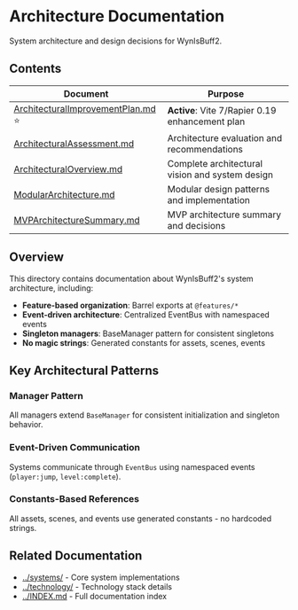 # Architecture Documentation

System architecture and design decisions for WynIsBuff2.

## Contents

| Document                                                                | Purpose                                         |
| ----------------------------------------------------------------------- | ----------------------------------------------- |
| [ArchitecturalImprovementPlan.md](./ArchitecturalImprovementPlan.md) ⭐ | **Active**: Vite 7/Rapier 0.19 enhancement plan |
| [ArchitecturalAssessment.md](./ArchitecturalAssessment.md)              | Architecture evaluation and recommendations     |
| [ArchitecturalOverview.md](./ArchitecturalOverview.md)                  | Complete architectural vision and system design |
| [ModularArchitecture.md](./ModularArchitecture.md)                      | Modular design patterns and implementation      |
| [MVPArchitectureSummary.md](./MVPArchitectureSummary.md)                | MVP architecture summary and decisions          |

## Overview

This directory contains documentation about WynIsBuff2's system architecture, including:

- **Feature-based organization**: Barrel exports at `@features/*`
- **Event-driven architecture**: Centralized EventBus with namespaced events
- **Singleton managers**: BaseManager pattern for consistent singletons
- **No magic strings**: Generated constants for assets, scenes, events

## Key Architectural Patterns

### Manager Pattern

All managers extend `BaseManager` for consistent initialization and singleton behavior.

### Event-Driven Communication

Systems communicate through `EventBus` using namespaced events (`player:jump`, `level:complete`).

### Constants-Based References

All assets, scenes, and events use generated constants - no hardcoded strings.

## Related Documentation

- [../systems/](../systems/) - Core system implementations
- [../technology/](../technology/) - Technology stack details
- [../INDEX.md](../INDEX.md) - Full documentation index
